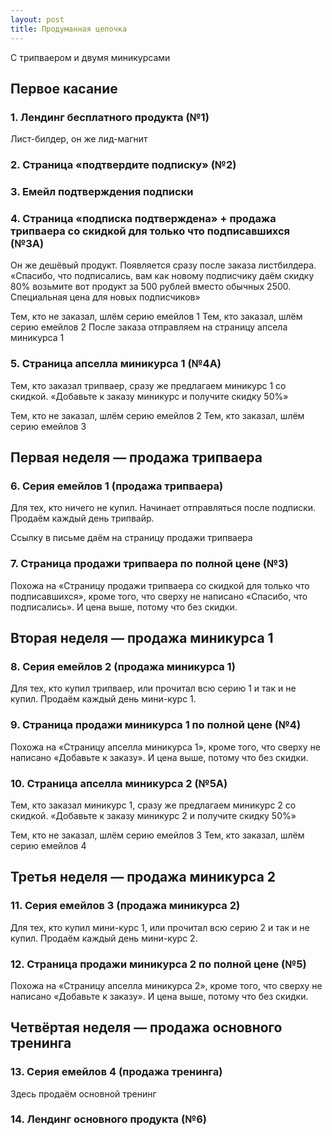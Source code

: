 ```yaml
---
layout: post
title: Продуманная цепочка
---
```


С трипваером и двумя миникурсами

## Первое касание

### 1. Лендинг бесплатного продукта (№1)

Лист-билдер, он же лид-магнит

### 2. Страница «подтвердите подписку» (№2)

### 3. Емейл подтверждения подписки

### 4. Страница «подписка подтверждена» + продажа трипваера со скидкой для только что подписавшихся (№3А)

Он же дешёвый продукт. Появляется сразу после заказа листбилдера. «Спасибо, что подписались, вам как новому подписчику даём скидку 80% возьмите вот продукт за 500 рублей вместо обычных 2500. Специальная цена для новых подписчиков»

Тем, кто не заказал, шлём серию емейлов 1
Тем, кто заказал, шлём серию емейлов 2
После заказа отправляем на страницу апсела миникурса 1

### 5. Страница апселла миникурса 1 (№4А)

Тем, кто заказал трипваер, сразу же предлагаем миникурс 1 со скидкой. «Добавьте к заказу миникурс и получите скидку 50%»

Тем, кто не заказал, шлём серию емейлов 2
Тем, кто заказал, шлём серию емейлов 3

## Первая неделя — продажа трипваера

### 6. Серия емейлов 1 (продажа трипваера)

Для тех, кто ничего не купил. Начинает отправляться после подписки. Продаём каждый день трипвайр.

Ссылку в письме даём на страницу продажи трипваера

### 7. Страница продажи трипваера по полной цене (№3)

Похожа на «Страницу продажи трипваера со скидкой для только что подписавшихся», кроме того, что сверху не написано «Спасибо, что подписались». И цена выше, потому что без скидки.

## Вторая неделя — продажа миникурса 1

### 8. Серия емейлов 2 (продажа миникурса 1)

Для тех, кто купил трипваер, или прочитал всю серию 1 и так и не купил.
Продаём каждый день мини-курс 1.

### 9. Страница продажи миникурса 1 по полной цене (№4)

Похожа на «Страницу апселла миникурса 1», кроме того, что сверху не написано «Добавьте к заказу». И цена выше, потому что без скидки.

### 10. Страница апселла миникурса 2 (№5А)

Тем, кто заказал миникурс 1, сразу же предлагаем миникурс 2 со скидкой. «Добавьте к заказу миникурс 2 и получите скидку 50%»

Тем, кто не заказал, шлём серию емейлов 3
Тем, кто заказал, шлём серию емейлов 4

## Третья неделя — продажа миникурса 2

### 11. Серия емейлов 3 (продажа миникурса 2)

Для тех, кто купил мини-курс 1, или прочитал всю серию 2 и так и не купил.
Продаём каждый день мини-курс 2.

### 12. Страница продажи миникурса 2 по полной цене (№5)

Похожа на «Страницу апселла миникурса 2», кроме того, что сверху не написано «Добавьте к заказу». И цена выше, потому что без скидки.

## Четвёртая неделя — продажа основного тренинга

### 13. Серия емейлов 4 (продажа тренинга)

Здесь продаём основной тренинг

### 14. Лендинг основного продукта (№6)